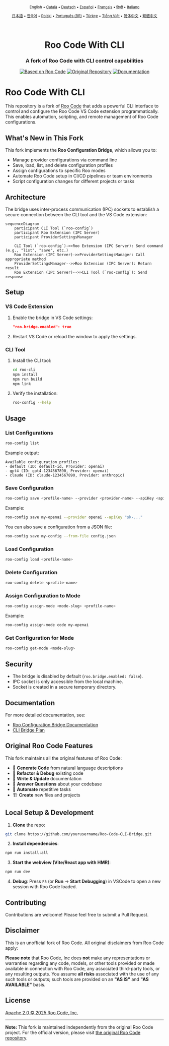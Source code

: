 <div align="center">
<sub>

English • [Català](locales/ca/README.md) • [Deutsch](locales/de/README.md) • [Español](locales/es/README.md) • [Français](locales/fr/README.md) • [हिन्दी](locales/hi/README.md) • [Italiano](locales/it/README.md)

</sub>
<sub>

[日本語](locales/ja/README.md) • [한국어](locales/ko/README.md) • [Polski](locales/pl/README.md) • [Português (BR)](locales/pt-BR/README.md) • [Türkçe](locales/tr/README.md) • [Tiếng Việt](locales/vi/README.md) • [简体中文](locales/zh-CN/README.md) • [繁體中文](locales/zh-TW/README.md)

</sub>
</div>
<br>

<div align="center">
  <h1>Roo Code With CLI</h1>
  <h3>A fork of Roo Code with CLI control capabilities</h3>
  
  <a href="https://marketplace.visualstudio.com/items?itemName=RooVeterinaryInc.roo-cline" target="_blank"><img src="https://img.shields.io/badge/Based%20on%20Roo%20Code-blue?style=for-the-badge&logo=visualstudiocode&logoColor=white" alt="Based on Roo Code"></a>
  <a href="https://github.com/RooVetGit/Roo-Code" target="_blank"><img src="https://img.shields.io/badge/Original%20Repository-gray?style=for-the-badge&logo=github&logoColor=white" alt="Original Repository"></a>
  <a href="https://docs.roocode.com" target="_blank"><img src="https://img.shields.io/badge/Documentation-6B46C1?style=for-the-badge&logo=readthedocs&logoColor=white" alt="Documentation"></a>
  
</div>

# Roo Code With CLI

This repository is a fork of [Roo Code](https://github.com/RooVetGit/Roo-Code) that adds a powerful CLI interface to control and configure the Roo Code VS Code extension programmatically. This enables automation, scripting, and remote management of Roo Code configurations.

## What's New in This Fork

This fork implements the **Roo Configuration Bridge**, which allows you to:

- Manage provider configurations via command line
- Save, load, list, and delete configuration profiles
- Assign configurations to specific Roo modes
- Automate Roo Code setup in CI/CD pipelines or team environments
- Script configuration changes for different projects or tasks

## Architecture

The bridge uses inter-process communication (IPC) sockets to establish a secure connection between the CLI tool and the VS Code extension:

```mermaid
sequenceDiagram
    participant CLI Tool (`roo-config`)
    participant Roo Extension (IPC Server)
    participant ProviderSettingsManager

    CLI Tool (`roo-config`)->>Roo Extension (IPC Server): Send command (e.g., "list", "save", etc.)
    Roo Extension (IPC Server)->>ProviderSettingsManager: Call appropriate method
    ProviderSettingsManager-->>Roo Extension (IPC Server): Return result
    Roo Extension (IPC Server)-->>CLI Tool (`roo-config`): Send response
```

## Setup

### VS Code Extension

1. Enable the bridge in VS Code settings:

    ```json
    "roo.bridge.enabled": true
    ```

2. Restart VS Code or reload the window to apply the settings.

### CLI Tool

1. Install the CLI tool:

    ```bash
    cd roo-cli
    npm install
    npm run build
    npm link
    ```

2. Verify the installation:
    ```bash
    roo-config --help
    ```

## Usage

### List Configurations

```bash
roo-config list
```

Example output:

```
Available configuration profiles:
- default (ID: default-id, Provider: openai)
- gpt4 (ID: gpt4-1234567890, Provider: openai)
- claude (ID: claude-1234567890, Provider: anthropic)
```

### Save Configuration

```bash
roo-config save <profile-name> --provider <provider-name> --apiKey <api-key>
```

Example:

```bash
roo-config save my-openai --provider openai --apiKey "sk-..."
```

You can also save a configuration from a JSON file:

```bash
roo-config save my-config --from-file config.json
```

### Load Configuration

```bash
roo-config load <profile-name>
```

### Delete Configuration

```bash
roo-config delete <profile-name>
```

### Assign Configuration to Mode

```bash
roo-config assign-mode <mode-slug> <profile-name>
```

Example:

```bash
roo-config assign-mode code my-openai
```

### Get Configuration for Mode

```bash
roo-config get-mode <mode-slug>
```

## Security

- The bridge is disabled by default (`roo.bridge.enabled: false`).
- IPC socket is only accessible from the local machine.
- Socket is created in a secure temporary directory.

## Documentation

For more detailed documentation, see:

- [Roo Configuration Bridge Documentation](docs/roo-config-bridge.md)
- [CLI Bridge Plan](docs/cli-bridge-plan.md)

## Original Roo Code Features

This fork maintains all the original features of Roo Code:

- 🚀 **Generate Code** from natural language descriptions
- 🔧 **Refactor & Debug** existing code
- 📝 **Write & Update** documentation
- 🤔 **Answer Questions** about your codebase
- 🔄 **Automate** repetitive tasks
- 🏗️ **Create** new files and projects

## Local Setup & Development

1. **Clone** the repo:

```sh
git clone https://github.com/yourusername/Roo-Code-CLI-Bridge.git
```

2. **Install dependencies**:

```sh
npm run install:all
```

3. **Start the webview (Vite/React app with HMR)**:

```sh
npm run dev
```

4. **Debug**:
   Press `F5` (or **Run** → **Start Debugging**) in VSCode to open a new session with Roo Code loaded.

## Contributing

Contributions are welcome! Please feel free to submit a Pull Request.

## Disclaimer

This is an unofficial fork of Roo Code. All original disclaimers from Roo Code apply:

**Please note** that Roo Code, Inc does **not** make any representations or warranties regarding any code, models, or other tools provided or made available in connection with Roo Code, any associated third-party tools, or any resulting outputs. You assume **all risks** associated with the use of any such tools or outputs; such tools are provided on an **"AS IS"** and **"AS AVAILABLE"** basis.

## License

[Apache 2.0 © 2025 Roo Code, Inc.](./LICENSE)

---

**Note:** This fork is maintained independently from the original Roo Code project. For the official version, please visit [the original Roo Code repository](https://github.com/RooVetGit/Roo-Code).
